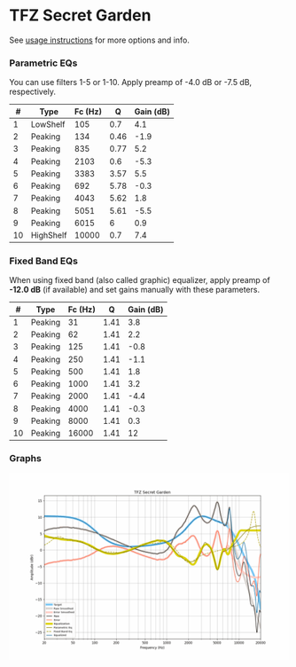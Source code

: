 # TFZ Secret Garden
See [usage instructions](https://github.com/jaakkopasanen/AutoEq#usage) for more options and info.

### Parametric EQs
You can use filters 1-5 or 1-10. Apply preamp of -4.0 dB or -7.5 dB, respectively.

|   # | Type      |   Fc (Hz) |    Q |   Gain (dB) |
|-----|-----------|-----------|------|-------------|
|   1 | LowShelf  |       105 | 0.7  |         4.1 |
|   2 | Peaking   |       134 | 0.46 |        -1.9 |
|   3 | Peaking   |       835 | 0.77 |         5.2 |
|   4 | Peaking   |      2103 | 0.6  |        -5.3 |
|   5 | Peaking   |      3383 | 3.57 |         5.5 |
|   6 | Peaking   |       692 | 5.78 |        -0.3 |
|   7 | Peaking   |      4043 | 5.62 |         1.8 |
|   8 | Peaking   |      5051 | 5.61 |        -5.5 |
|   9 | Peaking   |      6015 | 6    |         0.9 |
|  10 | HighShelf |     10000 | 0.7  |         7.4 |

### Fixed Band EQs
When using fixed band (also called graphic) equalizer, apply preamp of **-12.0 dB** (if available) and set gains manually with these parameters.

|   # | Type    |   Fc (Hz) |    Q |   Gain (dB) |
|-----|---------|-----------|------|-------------|
|   1 | Peaking |        31 | 1.41 |         3.8 |
|   2 | Peaking |        62 | 1.41 |         2.2 |
|   3 | Peaking |       125 | 1.41 |        -0.8 |
|   4 | Peaking |       250 | 1.41 |        -1.1 |
|   5 | Peaking |       500 | 1.41 |         1.8 |
|   6 | Peaking |      1000 | 1.41 |         3.2 |
|   7 | Peaking |      2000 | 1.41 |        -4.4 |
|   8 | Peaking |      4000 | 1.41 |        -0.3 |
|   9 | Peaking |      8000 | 1.41 |         0.3 |
|  10 | Peaking |     16000 | 1.41 |        12   |

### Graphs
![](./TFZ%20Secret%20Garden.png)
